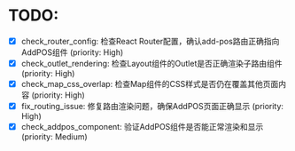 # TODO:

- [x] check_router_config: 检查React Router配置，确认add-pos路由正确指向AddPOS组件 (priority: High)
- [x] check_outlet_rendering: 检查Layout组件的Outlet是否正确渲染子路由组件 (priority: High)
- [x] check_map_css_overlap: 检查Map组件的CSS样式是否仍在覆盖其他页面内容 (priority: High)
- [x] fix_routing_issue: 修复路由渲染问题，确保AddPOS页面正确显示 (priority: High)
- [x] check_addpos_component: 验证AddPOS组件是否能正常渲染和显示 (priority: Medium)
